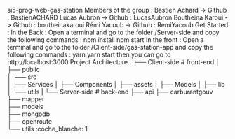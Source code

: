 
si5-prog-web-gas-station
Members of the group :
Bastien Achard -> Github : BastienACHARD
Lucas Aubron -> Github : LucasAubron
Boutheina Karoui -> Github : boutheinakaroui
Rémi Yacoub -> Github : RemiYacoub
Get Started :
In the Back : Open a terminal and go to the folder /Server-side and copy the following commands :
npm install
npm start
In the front : Open a terminal and go to the folder /Client-side/gas-station-app and copy the following commands :
yarn
yarn start
then you can go to http://localhost:3000
Project Architecture
.
├── Client-side             # front-end
│   ├── public                  
│   └── src                    
│       ├── Services
│       ├── Components
│       ├── assets
│       ├── Models
│       ├── lib
│       └── utils
|
└── Server-side             # back-end
    ├── api
    ├── carburantgouv   
    ├── mapper  
    ├── models  
    ├── mongodb  
    ├── openroute  
    └── utils
:coche_blanche:
1

